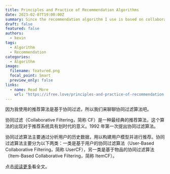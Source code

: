 ```yaml
---
title: Principles and Practice of Recommendation Algorithms
date: 2023-02-07T19:00:00Z
summary: Since the recommendation algorithm I use is based on collaborative filtering, let's talk about collaborative filtering algorithms.
draft: false
featured: false
authors:
  - kevin
tags:
  - Algorithm
  - Recommendation
categories:
  - Algorithm
image:
  filename: featured.png
  focal_point: Smart
  preview_only: false
links:
  - name: Read More
    url: "https://ifree.love/principles-and-practice-of-recommendation-algorithms/"
---
```


因为我使用的推荐算法是基于协同过滤，所以我们来聊聊协同过滤算法吧。

协同过滤（Collaborative Filtering，简称 CF）是一种最经典的推荐算法，这个算法的出现对于推荐系统具有划时代的意义。1992 年第一次提出协同过滤算法。

协同过滤算法主要通过分析用户的历史数据，用以构建用户模型并进行推荐。协同过滤算法主要分为以下两类：一类是基于用户的协同过滤算法（User-Based Collaborative Filtering，简称 UserCF），另一类是基于物品的协同过滤算法（Item-Based Collaborative Filtering，简称 ItemCF）。

点击[阅读更多](https://ifree.love/principles-and-practice-of-recommendation-algorithms/)看全文。
